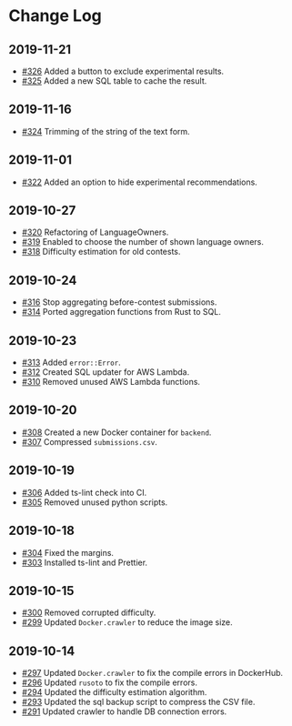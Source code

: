 # Change Log

## 2019-11-21
- [#326](https://github.com/kenkoooo/AtCoderProblems/pull/326) Added a button to exclude experimental results.
- [#325](https://github.com/kenkoooo/AtCoderProblems/pull/325) Added a new SQL table to cache the result.

## 2019-11-16
- [#324](https://github.com/kenkoooo/AtCoderProblems/pull/324) Trimming of the string of the text form.

## 2019-11-01
- [#322](https://github.com/kenkoooo/AtCoderProblems/pull/322)  Added an option to hide experimental recommendations. 

## 2019-10-27
- [#320](https://github.com/kenkoooo/AtCoderProblems/pull/320) Refactoring of LanguageOwners.
- [#319](https://github.com/kenkoooo/AtCoderProblems/pull/319) Enabled to choose the number of shown language owners.
- [#318](https://github.com/kenkoooo/AtCoderProblems/pull/318) Difficulty estimation for old contests.

## 2019-10-24
- [#316](https://github.com/kenkoooo/AtCoderProblems/pull/316) Stop aggregating before-contest submissions.
- [#314](https://github.com/kenkoooo/AtCoderProblems/pull/314) Ported aggregation functions from Rust to SQL.

## 2019-10-23
- [#313](https://github.com/kenkoooo/AtCoderProblems/pull/313) Added `error::Error`.
- [#312](https://github.com/kenkoooo/AtCoderProblems/pull/312) Created SQL updater for AWS Lambda.
- [#310](https://github.com/kenkoooo/AtCoderProblems/pull/310) Removed unused AWS Lambda functions.

## 2019-10-20
- [#308](https://github.com/kenkoooo/AtCoderProblems/pull/308) Created a new Docker container for `backend`.
- [#307](https://github.com/kenkoooo/AtCoderProblems/pull/307) Compressed `submissions.csv`.

## 2019-10-19
- [#306](https://github.com/kenkoooo/AtCoderProblems/pull/306) Added ts-lint check into CI.
- [#305](https://github.com/kenkoooo/AtCoderProblems/pull/305) Removed unused python scripts.  

## 2019-10-18
- [#304](https://github.com/kenkoooo/AtCoderProblems/pull/304) Fixed the margins.
- [#303](https://github.com/kenkoooo/AtCoderProblems/pull/303) Installed ts-lint and Prettier.  

## 2019-10-15
- [#300](https://github.com/kenkoooo/AtCoderProblems/pull/300) Removed corrupted difficulty.
- [#299](https://github.com/kenkoooo/AtCoderProblems/pull/299) Updated `Docker.crawler` to reduce the image size.

## 2019-10-14
- [#297](https://github.com/kenkoooo/AtCoderProblems/pull/297) Updated `Docker.crawler` to fix the compile errors in DockerHub.
- [#296](https://github.com/kenkoooo/AtCoderProblems/pull/296) Updated `rusoto` to fix the compile errors.
- [#294](https://github.com/kenkoooo/AtCoderProblems/pull/294) Updated the difficulty estimation algorithm.
- [#293](https://github.com/kenkoooo/AtCoderProblems/pull/293) Updated the sql backup script to compress the CSV file.
- [#291](https://github.com/kenkoooo/AtCoderProblems/pull/291) Updated crawler to handle DB connection errors.
